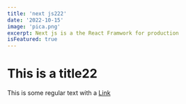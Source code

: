 ```yaml
---
title: 'next js222'
date: '2022-10-15'
image: 'pica.png'
excerpt: Next js is a the React Framwork for production
isFeatured: true
---
```


# This is a title22

This is some regular text with a [Link](https://google.com)
